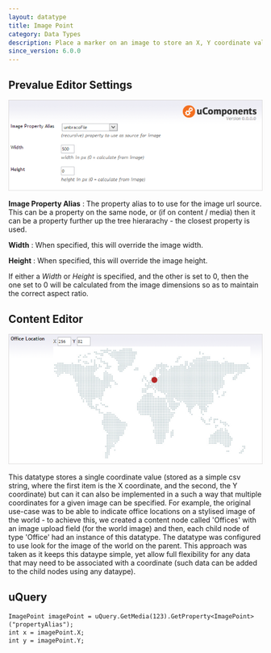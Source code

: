 ```yaml
---
layout: datatype
title: Image Point
category: Data Types
description: Place a marker on an image to store an X, Y coordinate value.
since_version: 6.0.0
---
```


## Prevalue Editor Settings

![Prevalue Editor](PreValueEditor.png)

**Image Property Alias** :  The property alias to to use for the image url source. This can be a property on the same node, or (if on content / media) then it can be a property further up the tree hierarachy - the closest property is used.

**Width** : When specified, this will override the image width.

**Height** : When specified, this will override the image height.

If either a _Width_ or _Height_ is specified, and the other is set to 0, then the one set to 0 will be calculated from the image dimensions so as to maintain the correct aspect ratio.


## Content Editor

![Content Editor](DataEditor.png)

This datatype stores a single coordinate value (stored as a simple csv string, where the first item is the X coordinate, and the second, the Y coordinate) but can it can also be implemented in a such a way that multiple coordinates for a given image can be specified. For example, the original use-case was to be able to indicate office locations on a stylised image of the world - to achieve this, we created a content node called 'Offices' with an image upload field (for the world image) and then, each child node of type 'Office' had an instance of this datatype. The datatype was configured to use look for the image of the world on the parent. This approach was taken as it keeps this dataype simple, yet allow full flexibility for any data that may need to be associated with a coordinate (such data can be added to the child nodes using any dataype).


## uQuery
	
	ImagePoint imagePoint = uQuery.GetMedia(123).GetProperty<ImagePoint>("propertyAlias");
	int x = imagePoint.X;
	int y = imagePoint.Y;


